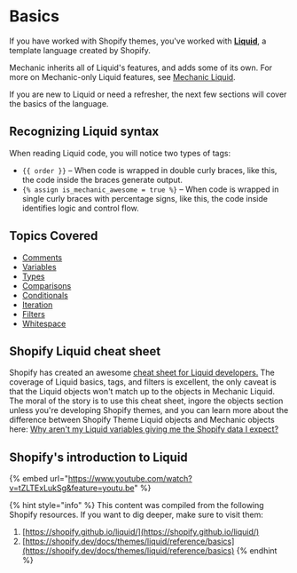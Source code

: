 # Basics

If you have worked with Shopify themes, you've worked with [**Liquid**](https://shopify.github.io/liquid/), a template language created by Shopify.

Mechanic inherits all of Liquid's features, and adds some of its own. For more on Mechanic-only Liquid features, see [Mechanic Liquid](../mechanic-liquid/).

If you are new to Liquid or need a refresher, the next few sections will cover the basics of the language.

## Recognizing Liquid syntax

When reading Liquid code, you will notice two types of tags:

* `{{ order }}` – When code is wrapped in double curly braces, like this, the code inside the braces generate output.
* `{% assign is_mechanic_awesome = true %}` – When code is wrapped in single curly braces with percentage signs, like this, the code inside identifies logic and control flow. 

## Topics Covered

* [Comments](comments.md)
* [Variables](variables/)
* [Types](variables/types.md)
* [Comparisons](operators.md)
* [Conditionals](control-flow/)
* [Iteration](control-flow/iteration.md)
* [Filters](../basic-liquid-filters.md)
* [Whitespace](whitespace.md)

## Shopify Liquid cheat sheet

Shopify has created an awesome [cheat sheet for Liquid developers.](https://www.shopify.com/partners/shopify-cheat-sheet) The coverage of Liquid basics, tags, and filters is excellent, the only caveat is that the Liquid objects won't match up to the objects in Mechanic Liquid. The moral of the story is to use this cheat sheet, ingore the objects section unless you're developing Shopify themes, and you can learn more about the difference between Shopify Theme Liquid objects and Mechanic objects here: [Why aren't my Liquid variables giving me the Shopify data I expect?](https://docs.usemechanic.com/article/477-why-arent-my-liquid-variables-giving-me-the-shopify-data-i-expect)

## Shopify's introduction to Liquid

{% embed url="https://www.youtube.com/watch?v=tZLTExLukSg&feature=youtu.be" %}

{% hint style="info" %}
This content was compiled from the following Shopify resources.  If you want to dig deeper, make sure to visit them:

1. [https://shopify.github.io/liquid/](https://shopify.github.io/liquid/)
2. [https://shopify.dev/docs/themes/liquid/reference/basics](https://shopify.dev/docs/themes/liquid/reference/basics)
{% endhint %}

